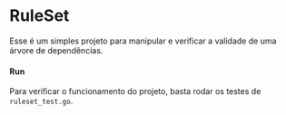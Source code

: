# RuleSet

Esse é um simples projeto para manipular e verificar a validade de uma árvore de dependências.

#### Run

 Para verificar o funcionamento do projeto, basta rodar os testes de `ruleset_test.go`.